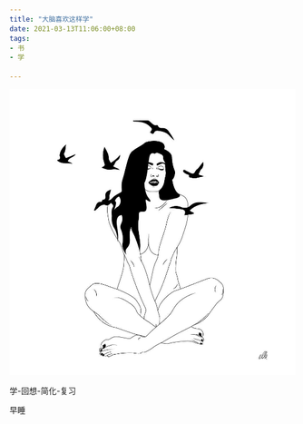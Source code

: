 ```yaml
---
title: "大脑喜欢这样学"
date: 2021-03-13T11:06:00+08:00
tags:
- 书
- 学

---
```


![](/img/大脑喜欢这样学.jpg)

学-回想-简化-复习

早睡

